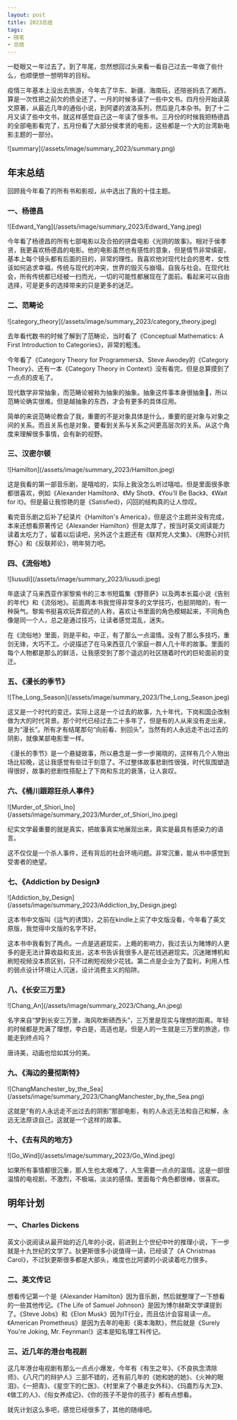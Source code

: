 ```yaml
---
layout: post
title: 2023总结
tags:
- 随笔
- 总结
---
```


<style>
article img {
    width: 400px;
    height: auto;
    float: left;
}
</style>


一眨眼又一年过去了。到了年尾，忽然想回过头来看一看自己过去一年做了些什么，也顺便想一想明年的目标。

疫情三年基本上没出去旅游，今年去了华东、新疆、海南玩，还陪爸妈去了湘西，算是一次性把之前欠的债全还了。一月的时候多读了一些中文书。四月份开始读英文原著，从最近几年的通俗小说，到阿婆的波洛系列，然后是几本杂书。到了十二月又读了些中文书，就这样感觉自己这一年读了很多书。三月份的时候我把杨德昌的全部电影看完了，五月份看了大部分侯孝贤的电影，这些都是一个大的台湾新电影主题的一部分。

<div style="clear:both" />
![summary](/assets/image/summary_2023/summary.png)
<div style="clear:both" />



## 年末总结

回顾我今年看了的所有书和影视，从中选出了我的十佳主题。



### 一、杨德昌

<div style="clear:both" />
![Edward_Yang](/assets/image/summary_2023/Edward_Yang.jpeg)
<div style="clear:both" />


今年看了杨德昌的所有七部电影以及合拍的拼盘电影《光阴的故事》。相对于侯孝贤，我更喜欢杨德昌的电影。他的电影虽然也有感性的意象，但是情节非常缜密，基本上每个镜头都有后面的目的，非常的理性。我喜欢他对现代社会的思考，女性该如何追求幸福，传统与现代的冲突，世界的毁灭与崩塌，自我与社会。在现代社会，所有传统都已经被一扫而光，一切的可能性都展现在了面前。看起来可以自由选择，可是更多的选择带来的只是更多的迷茫。


### 二、范畴论

<div style="clear:both" />
![category_theory](/assets/image/summary_2023/category_theory.jpeg)
<div style="clear:both" />

去年看代数书的时候了解到了范畴论，当时看了《Conceptual Mathematics: A First Introduction to Categories》，非常的粗浅。

今年看了《Category Theory for Programmers》、Steve Awodey的《Category Theory》、还有一本《Category Theory in Context》没有看完。但是总算摸到了一点点的皮毛了。

现代数学非常抽象，而范畴论被称为抽象的抽象。抽象这件事本身很抽象🐶，所以范畴论确实很难。但是越抽象的东西，才会有更多的具体应用。

简单的来说范畴论教会了我，重要的不是对象具体是什么，重要的是对象与对象之间的关系。而且关系也是对象，要看到关系与关系之间更高层次的关系。从这个角度来理解很多事情，会有新的视野。



### 三、汉密尔顿

<div style="clear:both" />
![Hamilton](/assets/image/summary_2023/Hamilton.jpeg)
<div style="clear:both" />


这是我看的第一部音乐剧，是嘻哈的，实际上我没怎么听过嘻哈。但是里面很多歌都很喜欢，例如《Alexander Hamilton》、《My Shot》、《You’ll Be Back》、《Wait for it》。但是最让我惊艳的是《Satisfied》，闪回的结构真的让人惊叹。

看完音乐剧之后补了纪录片《Hamilton's America‎》，但是这个主题并没有完成，本来还想看原著传记《Alexander Hamilton》但是太厚了，按当时英文阅读能力读着太吃力了，留着以后读吧，另外这个主题还有《联邦党人文集》、《用野心对抗野心》和《反联邦论》，明年努力吧。



### 四、《流俗地》
<div style="clear:both" />
![liusudi](/assets/image/summary_2023/liusudi.jpeg)
<div style="clear:both" />


年底读了马来西亚作家黎紫书的三本书短篇集《野菩萨》以及两本长篇小说《告别的年代》和《流俗地》。前面两本书我觉得非常多的文学技巧，也挺阴暗的，有一种戾气。黎紫书挺喜欢玩弄叙述的人称，喜欢让书里面的角色模糊起来，不同角色像是同一个人，总之是通过技巧，让读者感觉混乱，迷失。

在《流俗地》里面，则是平和，中正，有了那么一点温情。没有了那么多技巧，重剑无锋，大巧不工。小说描述了在马来西亚几个家庭一群人几十年的故事。里面的每个人物都是那么的鲜活，让我感受到了那个遥远的社区随着时代的巨轮面前的变迁。



### 五、《漫长的季节》
<div style="clear:both" />
![The_Long_Season](/assets/image/summary_2023/The_Long_Season.jpeg)
<div style="clear:both" />


这又是一个时代的变迁。实际上这是一个过去的故事，九十年代，下岗和国企改制做为大的时代背景。那个时代已经过去二十多年了，但是有的人从来没有走出来，是为“漫长”。所有才有结尾那句“向前看、别回头”。当然有的人永远走不出过去的阴影，就像某部电影里一样。

《漫长的季节》是一个悬疑故事，所以悬念是一步一步揭晓的，这样有几个人物出场比较晚，这让我感觉有些过于刻意了。不过整体故事悲剧性很强，时代氛围塑造得很好，故事的悲剧性搭配上了下岗和东北的衰落，让人哀叹。



### 六、《桶川跟踪狂杀人事件》
<div style="clear:both" />
![Murder_of_Shiori_Ino](/assets/image/summary_2023/Murder_of_Shiori_Ino.jpeg)
<div style="clear:both" />


纪实文学最重要的就是真实，把故事真实地展现出来，真实是最具有感染力的语言。

这不仅仅是一个杀人事件，还有背后的社会环境问题。非常沉重，能从书中感觉到受害者的绝望。



### 七、《Addiction by Design》
<div style="clear:both" />
![Addiction_by_Design](/assets/image/summary_2023/Addiction_by_Design.jpeg)
<div style="clear:both" />

这本书中文版叫《运气的诱饵》，之前在kindle上买了中文版没看，今年看了英文原版，我觉得中文版的名字不好。

这本书中我看到了两点。一点是逃避现实，上瘾的影响力，我过去认为赌博的人更多的是无法计算收益和支出，这本书告诉我很多人是花钱逃避现实。沉迷赌博机和刷短视频没本质区别，只不过刷短视频少花钱。第二点是企业为了盈利，利用人性的弱点设计环境让人沉迷，设计消费主义的陷阱。



### 八、《长安三万里》
<div style="clear:both" />
![Chang_An](/assets/image/summary_2023/Chang_An.jpeg)
<div style="clear:both" />

名字来自“梦到长安三万里，海风吹断碛西头”，三万里是现实与理想的距离。年轻的时候都是充满了理想，李白是，高适也是。但是人的一生就是三万里的旅途，你能走到终点吗？

唐诗美，动画也恰如其分的美。



### 九、《海边的曼彻斯特》
<div style="clear:both" />
![ChangManchester_by_the_Sea](/assets/image/summary_2023/ChangManchester_by_the_Sea.png)
<div style="clear:both" />

这就是“有的人永远走不出过去的阴影”那部电影，有的人永远无法和自己和解，永远无法原谅自己，这就是一个这样的故事。



### 十、《去有风的地方》
<div style="clear:both" />
![Go_Wind](/assets/image/summary_2023/Go_Wind.jpeg)
<div style="clear:both" />


如果所有事情都很沉重，那人生也太艰难了，人生需要一点点的温情。这是一部很温情的电视剧，不激烈，不极端，淡淡的感情。里面每个角色都很棒，很喜欢。



## 明年计划



### 一、Charles Dickens

英文小说阅读从最开始的近几年的小说，前进到上个世纪中叶的推理小说，下一步就是十九世纪的文学了。狄更斯很多小说值得一读，已经读了《A Christmas Carol》，不过狄更斯很多都是大部头，难度也比阿婆的小说读着吃力很多。



### 二、英文传记

想看传记第一个是《Alexander Hamilton》因为音乐剧，然后就整理了一下想看的一些其他传记。《The Life of Samuel Johnson》是因为博尔赫斯文学课提到了。《Steve Jobs》和《Elon Musk》因为IT行业，而且估计会容易读一点。《American Prometheus》是因为去年的电影《奥本海默》，然后就是《Surely You're Joking, Mr. Feynman!》这本是知名理工科传记。



### 三、近几年的港台电视剧

这几年港台电视剧有那么一点点小爆发，今年有《有生之年》、《不良执念清除师》、《八尺门的辩护人》三部不错的，还有前几年的《她和她的她》、《火神的眼泪》、《一把青》、《星空下的仁医》、《村里来了个暴走女外科》、《玛嘉烈与大卫》、《做工的人》、《俗女养成记》、《你的孩子不是你的孩子》都有点想看。



就先计划这么多吧，感觉已经很多了，其他的随缘吧。
